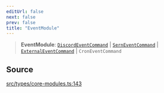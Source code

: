 ```yaml
---
editUrl: false
next: false
prev: false
title: "EventModule"
---
```


> **EventModule**: [`DiscordEventCommand`](/v4/api/interfaces/discordeventcommand/) \| [`SernEventCommand`](/v4/api/interfaces/serneventcommand/) \| [`ExternalEventCommand`](/v4/api/interfaces/externaleventcommand/) \| `CronEventCommand`

## Source

[src/types/core-modules.ts:143](https://github.com/sern-handler/handler/blob/792015a64e1ac30998977267c7e6c05bfc6f8195/src/types/core-modules.ts#L143)
